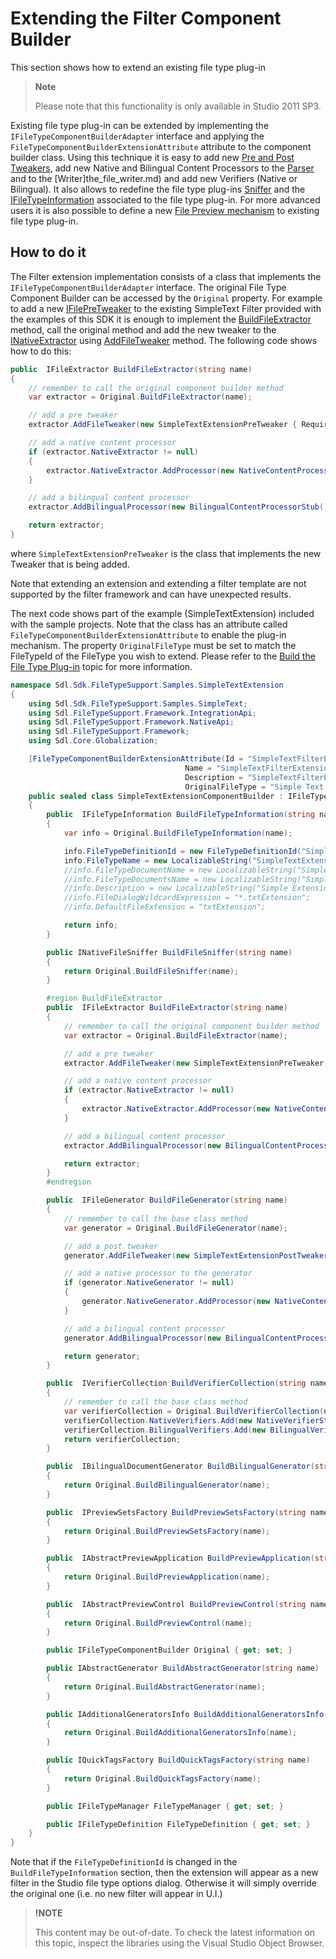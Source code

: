 Extending the Filter Component Builder
==
This section shows how to extend an existing file type plug-in

>**Note**
>
>Please note that this functionality is only available in Studio 2011 SP3.

Existing file type plug-in can be extended by implementing the ```IFileTypeComponentBuilderAdapter``` interface and applying the ```FileTypeComponentBuilderExtensionAttribute``` attribute to the component builder class. Using this technique it is easy to add new [Pre and Post Tweakers](native_file_tweakers.md), add new Native and Bilingual Content Processors to the [Parser](the_file_parser.md) and to the [Writer]the_file_writer.md) and add new Verifiers (Native or Bilingual). It also allows to redefine the file type plug-ins [Sniffer](the_file_sniffer.md) and the [IFileTypeInformation](../../api/filetypesupport/Sdl.FileTypeSupport.Framework.IntegrationApi.IFileTypeInformation.yml) associated to the file type plug-in. For more advanced users it is also possible to define a new [File Preview mechanism](the_filter_preview.md) to existing file type plug-in.

How to do it
--

The Filter extension implementation consists of a class that implements the ```IFileTypeComponentBuilderAdapter``` interface. The original File Type Component Builder can be accessed by the ```Original``` property. For example to add a new [IFilePreTweaker](../../api/filetypesupport/Sdl.FileTypeSupport.Framework.NativeApi.IFilePreTweaker.yml) to the existing SimpleText Filter provided with the examples of this SDK it is enough to implement the [BuildFileExtractor](../../api/filetypesupport/Sdl.FileTypeSupport.Framework.IntegrationApi.DynamicFilterComponentBuilder.yml#Sdl_FileTypeSupport_Framework_IntegrationApi_DynamicFilterComponentBuilder_BuildFileExtractor_System_String_) method, call the original method and add the new tweaker to the [INativeExtractor](../../api/filetypesupport/Sdl.FileTypeSupport.Framework.NativeApi.INativeExtractor.yml) using [AddFileTweaker](../../api/filetypesupport/Sdl.FileTypeSupport.Framework.IntegrationApi.IFileExtractor.yml#Sdl_FileTypeSupport_Framework_IntegrationApi_IFileExtractor_AddFileTweaker_Sdl_FileTypeSupport_Framework_NativeApi_IFilePreTweaker_) method. The following code shows how to do this:

```cs
public  IFileExtractor BuildFileExtractor(string name)
{
    // remember to call the original component builder method
    var extractor = Original.BuildFileExtractor(name);

    // add a pre tweaker
    extractor.AddFileTweaker(new SimpleTextExtensionPreTweaker { RequireValidEncoding = false });

    // add a native content processor
    if (extractor.NativeExtractor != null)
    {
        extractor.NativeExtractor.AddProcessor(new NativeContentProcessorStub());
    }

    // add a bilingual content processor
    extractor.AddBilingualProcessor(new BilingualContentProcessorStub());

    return extractor;
}
```

where ```SimpleTextExtensionPreTweaker``` is the class that implements the new Tweaker that is being added.

Note that extending an extension and extending a filter template are not supported by the filter framework and can have unexpected results.

The next code shows part of the example (SimpleTextExtension) included with the sample projects. Note that the class has an attribute called ```FileTypeComponentBuilderExtensionAttribute``` to enable the plug-in mechanism. The property ```OriginalFileType``` must be set to match the FileTypeId of the FileType you wish to extend. Please refer to the [Build the File Type Plug-in](build_the_file_type_plug_in.md) topic for more information.

```cs
namespace Sdl.Sdk.FileTypeSupport.Samples.SimpleTextExtension
{
    using Sdl.Sdk.FileTypeSupport.Samples.SimpleText;
    using Sdl.FileTypeSupport.Framework.IntegrationApi;
    using Sdl.FileTypeSupport.Framework.NativeApi;
    using Sdl.FileTypeSupport.Framework;
    using Sdl.Core.Globalization;

    [FileTypeComponentBuilderExtensionAttribute(Id = "SimpleTextFilterExtension_Id",
                                       Name = "SimpleTextFilterExtension_Name",
                                       Description = "SimpleTextFilterExtension_Description",
                                       OriginalFileType = "Simple Text Filter 1.0.0.0")]
    public sealed class SimpleTextExtensionComponentBuilder : IFileTypeComponentBuilderAdapter
    {
        public  IFileTypeInformation BuildFileTypeInformation(string name)
        {
            var info = Original.BuildFileTypeInformation(name);

            info.FileTypeDefinitionId = new FileTypeDefinitionId("SimpleTextExtension 1.0.0.0");
            info.FileTypeName = new LocalizableString("SimpleTextExtension");
            //info.FileTypeDocumentName = new LocalizableString("SimpleTextExtension");
            //info.FileTypeDocumentsName = new LocalizableString("SimpleTextExtensions");
            //info.Description = new LocalizableString("Simple Extension Filter");
            //info.FileDialogWildcardExpression = "*.txtExtension";
            //info.DefaultFileExtension = "txtExtension";

            return info;
        }

        public INativeFileSniffer BuildFileSniffer(string name)
        {
            return Original.BuildFileSniffer(name);
        }

        #region BuildFileExtractor
        public  IFileExtractor BuildFileExtractor(string name)
        {
            // remember to call the original component builder method
            var extractor = Original.BuildFileExtractor(name);

            // add a pre tweaker
            extractor.AddFileTweaker(new SimpleTextExtensionPreTweaker { RequireValidEncoding = false });

            // add a native content processor
            if (extractor.NativeExtractor != null)
            {
                extractor.NativeExtractor.AddProcessor(new NativeContentProcessorStub());
            }

            // add a bilingual content processor
            extractor.AddBilingualProcessor(new BilingualContentProcessorStub());

            return extractor;
        }
        #endregion

        public  IFileGenerator BuildFileGenerator(string name)
        {
            // remember to call the base class method
            var generator = Original.BuildFileGenerator(name);

            // add a post tweaker
            generator.AddFileTweaker(new SimpleTextExtensionPostTweaker() { RequireValidEncoding = false });

            // add a native processor to the generator
            if (generator.NativeGenerator != null)
            {
                generator.NativeGenerator.AddProcessor(new NativeContentProcessorStub());
            }

            // add a bilingual content processor
            generator.AddBilingualProcessor(new BilingualContentProcessorStub());

            return generator;
        }

        public  IVerifierCollection BuildVerifierCollection(string name)
        {
            // remember to call the base class method
            var verifierCollection = Original.BuildVerifierCollection(name);
            verifierCollection.NativeVerifiers.Add(new NativeVerifierStub());
            verifierCollection.BilingualVerifiers.Add(new BilingualVerifierStub());
            return verifierCollection;
        }

        public  IBilingualDocumentGenerator BuildBilingualGenerator(string name)
        {
            return Original.BuildBilingualGenerator(name);
        }

        public  IPreviewSetsFactory BuildPreviewSetsFactory(string name)
        {
            return Original.BuildPreviewSetsFactory(name);
        }

        public  IAbstractPreviewApplication BuildPreviewApplication(string name)
        {
            return Original.BuildPreviewApplication(name);
        }

        public  IAbstractPreviewControl BuildPreviewControl(string name)
        {
            return Original.BuildPreviewControl(name);
        }

        public IFileTypeComponentBuilder Original { get; set; }

        public IAbstractGenerator BuildAbstractGenerator(string name)
        {
            return Original.BuildAbstractGenerator(name);
        }

        public IAdditionalGeneratorsInfo BuildAdditionalGeneratorsInfo(string name)
        {
            return Original.BuildAdditionalGeneratorsInfo(name);
        }

        public IQuickTagsFactory BuildQuickTagsFactory(string name)
        {
            return Original.BuildQuickTagsFactory(name);
        }

        public IFileTypeManager FileTypeManager { get; set; }

        public IFileTypeDefinition FileTypeDefinition { get; set; }
    }
}
```

Note that if the ```FileTypeDefinitionId``` is changed in the ```BuildFileTypeInformation``` section, then the extension will appear as a new filter in the Studio file type options dialog. Otherwise it will simply override the original one (i.e. no new filter will appear in U.I.)

>**!NOTE**
>
> This content may be out-of-date. To check the latest information on this topic, inspect the libraries using the Visual Studio Object Browser.